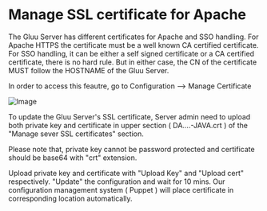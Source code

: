 # Manage SSL certificate for Apache 

The Gluu Server has different certificates for Apache and SSO handling. For
Apache HTTPS the certificate must be a well known CA certified certificate. For
SSO handling, it can be either a self signed certificate or a CA certified
certificate, there is no hard rule. But in either case, the CN of the
certificate MUST follow the HOSTNAME of the Gluu Server. 

In order to access this feautre, go to Configuration --> Manage Certificate

![Image](https://raw.githubusercontent.com/GluuFederation/docs/master/sources/img/oxTrustConfiguration/Manage_SSL_cert.png?raw=true)


To update the Gluu Server's SSL certificate, Server admin need to upload both
private key and certificate in upper section ( DA….-JAVA.crt ) of the "Manage
sever SSL certificates" section.

Please note that, private key cannot be password protected and certificate
should be base64 with "crt" extension.  

Upload private key and certificate with "Upload Key" and "Upload cert"
respectively. "Update" the configuration and wait for 10 mins. Our configuration
management system ( Puppet )  will place certificate in corresponding location
automatically. 
